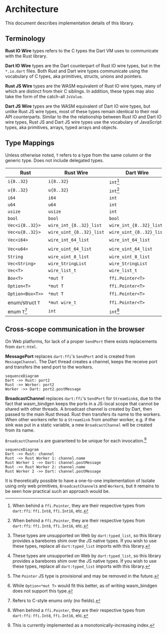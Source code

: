 # Architecture

This document describes implementation details of this library.

## Terminology

**Rust IO Wire** types refers to the C types the Dart VM uses to communicate with the Rust library.

**Dart IO Wire** types are the Dart counterpart of Rust IO wire types, but in
the `*.io.dart` files. Both Rust and Dart wire types communicate using the
vocabulary of C types, aka primitives, structs, unions and pointers.

**Rust JS Wire** types are the WASM equivalent of Rust IO
wire types, many of which are distinct from their C siblings.
In addition, these types may also take the form of the catch-all `JsValue`.

**Dart JS Wire** types are the WASM equivalent of Dart IO wire types, but
unlike Rust JS wire types, most of these types remain identical to their real API counterparts.
Similar to the the relationship between Rust IO and Dart IO wire types, Rust JS and Dart JS wire types
use the vocabulary of JavaScript types, aka primitives, arrays, typed arrays and objects.

## Type Mappings

Unless otherwise noted, `T` refers to a type from the same column or the generic type.
Does not include delegated types.

| Rust             | Rust Wire                | Dart Wire                | Rust JS                  | Dart JS            | Dart              |
| ---------------- | ------------------------ | ------------------------ | ------------------------ | ------------------ | ----------------- |
| `i{8..32}`       | `i{8..32}`               | `int`[^1]                | `i{8..32}`               | `int`              | `int`             |
| `u{8..32}`       | `u{8..32}`               | `int`[^1]                | `u{8..32}`               | `int`              | `int`             |
| `i64`            | `i64`                    | `int`                    | `BigInt`                 | `BigInt`           | `int`             |
| `u64`            | `u64`                    | `int`                    | `BigInt`                 | `BigInt`           | `int`             |
| `usize`          | `usize`                  | `int`                    | `usize`                  | `int`              | `int`             |
| `bool`           | `bool`                   | `bool`                   | `bool`                   | `bool`             | `bool`            |
| `Vec<i{8..32}>`  | `wire_int_{8..32}_list`  | `wire_int_{8..32}_list`  | `Box<[i{8..32}]>`        | `Int{8..32}Array`  | `Int{8..32}List`  |
| `Vec<u{8..32}>`  | `wire_uint_{8..32}_list` | `wire_uint_{8..32}_list` | `Box<[u{8..32}]>`        | `Uint{8..32}Array` | `Uint{8..32}List` |
| `Vec<i64>`       | `wire_int_64_list`       | `wire_int_64_list`       | `Box<[i64]>`             | `BigInt64Array`    | `Int64List`[^2]   |
| `Vec<u64>`       | `wire_uint_64_list`      | `wire_uint_64_list`      | `Box<[u64]>`             | `BigUint64Array`   | `Uint64List`[^2]  |
| `String`         | `wire_uint_8_list`       | `wire_uint_8_list`       | `String`                 | `String`           | `String`          |
| `Vec<String>`    | `wire_StringList`        | `wire_StringList`        | `Box<[String]>`          | `List`             | `List<String>`    |
| `Vec<T>`         | `wire_list_t`            | `wire_list_t`            | `Box<[JsValue]>`         | `List`             | `List<T>`         |
| `Box<T>`         | `*mut T`                 | `ffi.Pointer<T>`         | `Pointer<T>`[^3]         | `int`              | `T`               |
| `Option<T>`      | `*mut T`                 | `ffi.Pointer<T>`         | `Option<T>`              | `T?`               | `T?`              |
| `Option<Box<T>>` | `*mut T`                 | `ffi.Pointer<T>`         | `Option<Pointer<T>>`[^4] | `T?`               | `T?`              |
| enum/struct `T`  | `*mut wire_t`            | `ffi.Pointer<T>`         | `Array`                  | `List`             | class `T`         |
| enum `T`[^5]     | `int`                    | `int`[^1]                | `i32`                    | `int`              | enum `T`          |

## Cross-scope communication in the browser

On Web platforms, for lack of a proper `SendPort` there exists replacements from `dart:html`.

**MessagePort** replaces `dart:ffi`'s `SendPort` and is created from `MessageChannel`. The Dart
thread creates a channel, keeps the receive port and transfers the send port to the workers.

```mermaid
sequenceDiagram
Dart ->> Rust: port2
Rust ->> Worker: port2
Worker ->> Dart: port2.postMessage
```

**BroadcastChannel** replaces `dart:ffi`'s `SendPort` for `StreamSink`s, due to the fact that wasm_bindgen
keeps the ports in a JS-local scope that cannot be shared with other threads. A broadcast channel
is created by Dart, then passed to the main Rust thread. Rust then transfers its name to the workers.
When other workers refer to a `StreamSink` from another worker, e.g. if the sink was put in a static variable,
a new `BroadcastChannel` will be created from its name.

`BroadcastChannel`s are guaranteed to be unique for each invocation.[^6]

```mermaid
sequenceDiagram
Dart ->> Rust: channel
Rust ->> Rust Worker 1: channel.name
Rust Worker 1 ->> Dart: channel.postMessage
Rust ->> Rust Worker 2: channel.name
Rust Worker 2 ->> Dart: channel.postMessage
```

It is theoretically possible to have a one-to-one implementation of Isolate using only web primitives,
`BroadcastChannel`s and `Worker`s, but it remains to be seen how practical such an approach would be.

[^1]: When behind a `ffi.Pointer`, they are their respective types from `dart:ffi`: `ffi.Int8`, `ffi.Int16`, etc.
[^2]:
    These types are unsupported on Web by `dart:typed_list`, so this library provides a barebores shim over the JS native types.
    If you wish to use these types, replace all `dart:typed_list` imports with this library.

[^3]: The `Pointer` JS type is provisional and may be removed in the future.
[^4]: While `Option<*mut T>` would fit this better, as of writing wasm_bindgen does not support this type.
[^5]: Refers to C-style enums only (no fields).
[^6]: This is currently implemented as a monotonically-increasing index.

<script src="https://cdn.jsdelivr.net/npm/mermaid/dist/mermaid.min.js"></script>
<script>
let mdbookTheme = localStorage.getItem("mdbook-theme") || default_theme;
mermaid.initialize({
    startOnLoad: true,
    theme: mdbookTheme == 'light' || mdbookTheme == 'rust' ? 'light' : 'dark',
});
</script>
